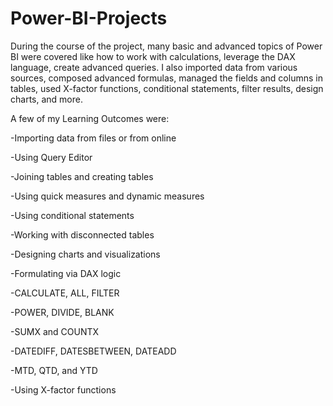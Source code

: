 # Power-BI-Projects

During the course of the project, many basic and advanced topics of Power BI were covered like how to work with calculations, leverage the DAX language, create advanced queries. I also imported data from various sources, composed advanced formulas, managed the fields and columns in tables, used X-factor functions, conditional statements, filter results, design charts, and more.

A few of my Learning Outcomes were:

-Importing data from files or from online

-Using Query Editor

-Joining tables and creating tables

-Using quick measures and dynamic measures

-Using conditional statements

-Working with disconnected tables

-Designing charts and visualizations

-Formulating via DAX logic

-CALCULATE, ALL, FILTER

-POWER, DIVIDE, BLANK

-SUMX and COUNTX

-DATEDIFF, DATESBETWEEN, DATEADD

-MTD, QTD, and YTD

-Using X-factor functions